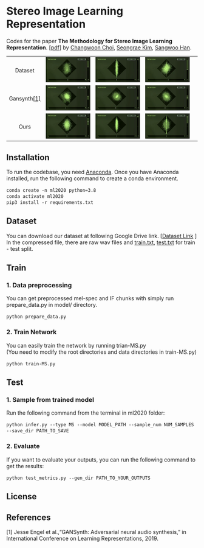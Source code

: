 # Stereo Image Learning Representation
Codes for the paper **The Methodology for Stereo Image Learning Representation**. [[pdf](https://nbviewer.jupyter.org/github/changwoonchoi/ml2020/blob/master/paper/main.pdf)] by [Changwoon Choi](http://3d.snu.ac.kr/members/), [Seongrae Kim](), [Sangwoo Han]().

| | | | | |
|:---------:|:---------:|:---------:|:---------:|:---------:|
|Dataset|![gt_1](./paper/Presentation/figures/00000105_F.gif)|![gt_2](./paper/Presentation/figures/00000149_D_sharp.gif)|![gt_3](./paper/Presentation/figures/00000159_A.gif)
|Gansynth[[1]](#1)|![gs_1](./paper/Presentation/figures/LR220.gif)|![gs_2](./paper/Presentation/figures/LR222.gif)|![gs_3](./paper/Presentation/figures/LR226.gif)|
|Ours|![our_1](./paper/Presentation/figures/MS366(1).gif)|![our_2](./paper/Presentation/figures/MS455(2).gif)|![our_3](./paper/Presentation/figures/MS235(3).gif)|
## Installation
<!---
### 1. Anaconda and environment installations
-->
To run the codebase, you need [Anaconda](https://www.anaconda.com/). Once you have Anaconda installed, run the following command to create a conda environment.
```
conda create -n ml2020 python=3.8
conda activate ml2020
pip3 install -r requirements.txt
```

## Dataset
You can download our dataset at following Google Drive link.
[[Dataset Link](https://drive.google.com/drive/folders/1RCljf5SUgpIPMjVXdYCAYO8DNnaVTWHL?usp=sharing) ] \
In the compressed file, there are raw wav files and [train.txt](./data/train.txt), [test.txt](train.txt) for train - test split.

## Train
### 1. Data preprocessing
You can get preprocessed mel-spec and IF chunks with simply run prepare_data.py in model/ directory.
```
python prepare_data.py
```
### 2. Train Network
You can easily train the network by running trian-MS.py \
(You need to modify the root directories and data directories in train-MS.py)
```
python train-MS.py
```
## Test
### 1. Sample from trained model
Run the following command from the terminal in ml2020 folder:
```
python infer.py --type MS --model MODEL_PATH --sample_num NUM_SAMPLES --save_dir PATH_TO_SAVE
```

### 2. Evaluate
If you want to evaluate your outputs, you can run the following command to get the results:
```
python test_metrics.py --gen_dir PATH_TO_YOUR_OUTPUTS
```

## License

## References
<a id="1">[1]</a>
Jesse Engel et al.,“GANSynth: Adversarial neural audio synthesis,” in International Conference on Learning Representations, 2019.
